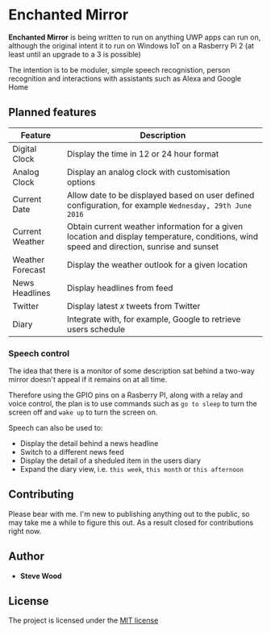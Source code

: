 # Enchanted Mirror
**Enchanted Mirror** is being written to run on anything UWP apps can run on, although the original intent it to run on Windows IoT on a Rasberry Pi 2 (at least until an upgrade to a 3 is possible)

The intention is to be moduler, simple speech recognistion, person recognition and interactions with assistants such as Alexa and Google Home

## Planned features
|**Feature**|**Description**|
|---|---|
|Digital Clock|Display the time in 12 or 24 hour format|
|Analog Clock|Display an analog clock with customisation options|
|Current Date|Allow date to be displayed based on user defined configuration, for example `Wednesday, 29th June 2016`|
|Current Weather|Obtain current weather information for a given location and display temperature, conditions, wind speed and direction, sunrise and sunset|
|Weather Forecast|Display the weather outlook for a given location|
|News Headlines|Display headlines from feed|
|Twitter|Display latest *x* tweets from Twitter|
|Diary|Integrate with, for example, Google to retrieve users schedule|

### Speech control
The idea that there is a monitor of some description sat behind a two-way mirror doesn't appeal if it remains on at all time.

Therefore using the GPIO pins on a Rasberry PI, along with a relay and voice control, the plan is to use commands such as `go to sleep` to turn the screen off and `wake up` to turn the screen on.

Speech can also be used to:
* Display the detail behind a news headline
* Switch to a different news feed
* Display the detail of a sheduled item in the users diary
* Expand the diary view, i.e. `this week`, `this month` or `this afternoon`


## Contributing
Please bear with me. I'm new to publishing anything out to the public, so may take me a while to figure this out. As a result closed for contributions right now.

## Author
* **Steve Wood**

## License
The project is licensed under the [MIT license](LICENSE.MD)